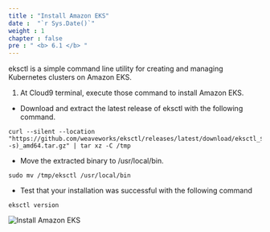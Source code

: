 ```yaml
---
title : "Install Amazon EKS"
date :  "`r Sys.Date()`" 
weight : 1 
chapter : false
pre : " <b> 6.1 </b> "
---
```

eksctl is a simple command line utility for creating and managing Kubernetes clusters on Amazon EKS.
1. At Cloud9 terminal, execute those command to install Amazon EKS.
+ Download and extract the latest release of eksctl with the following command.
```
curl --silent --location "https://github.com/weaveworks/eksctl/releases/latest/download/eksctl_$(uname -s)_amd64.tar.gz" | tar xz -C /tmp
```

+ Move the extracted binary to /usr/local/bin.
```
sudo mv /tmp/eksctl /usr/local/bin
```

+ Test that your installation was successful with the following command
```
eksctl version
```
![Install Amazon EKS](../../images/6.deployapptoeks/6.1.installeks/6.1.1.installeks.png?pc=90pt)